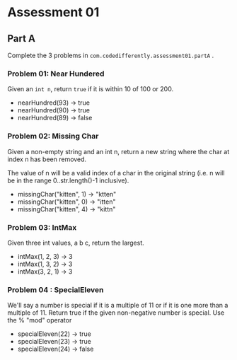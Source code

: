 # Assessment 01

## Part A 

Complete the 3 problems in `com.codedifferently.assessment01.partA` .

### Problem 01: Near Hundered

Given an `int n`, return `true` if it is within 10 of 100 or 200. 

* nearHundred(93) → true
* nearHundred(90) → true
* nearHundred(89) → false

### Problem 02: Missing Char

Given a non-empty string and an int n, return a new string where the char at index n has been removed. 

The value of n will be a valid index of a char in the original string (i.e. n will be in the range 0..str.length()-1 inclusive).

* missingChar("kitten", 1) → "ktten"
* missingChar("kitten", 0) → "itten"
* missingChar("kitten", 4) → "kittn"

### Problem 03: IntMax

Given three int values, a b c, return the largest.

* intMax(1, 2, 3) → 3
* intMax(1, 3, 2) → 3
* intMax(3, 2, 1) → 3


### Problem 04 : SpecialEleven

We'll say a number is special if it is a multiple of 11 or if it is one more than a multiple of 11. Return true if the given non-negative number is special. Use the % "mod" operator

* specialEleven(22) → true
* specialEleven(23) → true
* specialEleven(24) → false